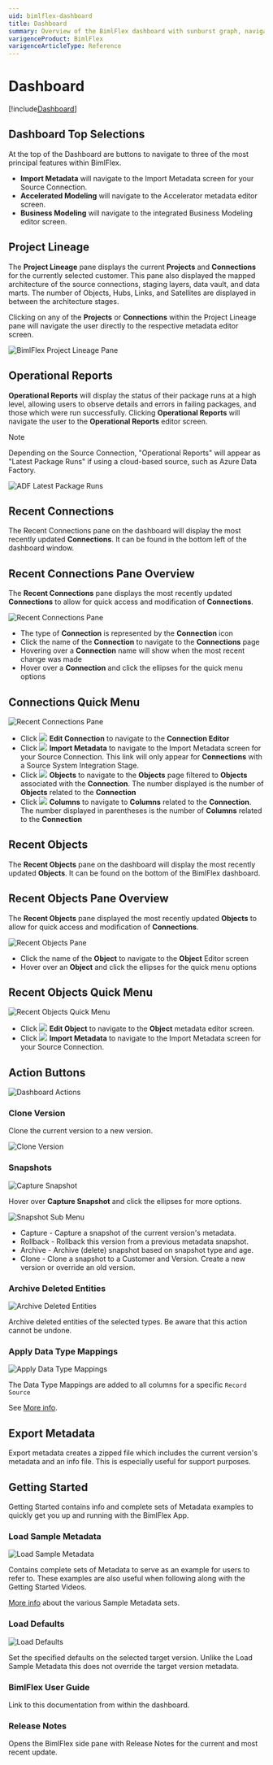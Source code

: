 ```yaml
---
uid: bimlflex-dashboard
title: Dashboard
summary: Overview of the BimlFlex dashboard with sunburst graph, navigation, menus, and loading data
varigenceProduct: BimlFlex
varigenceArticleType: Reference
---
```

# Dashboard

[!include[Dashboard](../includes/_incl-header-dashboard.md)]

## Dashboard Top Selections

At the top of the Dashboard are buttons to navigate to three of the most principal features within BimlFlex.

- **Import Metadata** will navigate to the Import Metadata screen for your Source Connection.  
- **Accelerated Modeling** will navigate to the Accelerator metadata editor screen.  
- **Business Modeling** will navigate to the integrated Business Modeling editor screen.

## Project Lineage

The **Project Lineage** pane displays the current **Projects** and **Connections** for the currently selected customer.
This pane also displayed the mapped architecture of the source connections, staging layers, data vault, and data marts.
The number of Objects, Hubs, Links, and Satellites are displayed in between the architecture stages.

Clicking on any of the **Projects** or **Connections** within the Project Lineage pane will navigate the user directly to the respective metadata editor screen.

![BimlFlex Project Lineage Pane](../../static/img/bfx-project-lineage-pane.png "BimlFlex Project Lineage Pane")

## Operational Reports

**Operational Reports** will display the status of their package runs at a high level, allowing users to observe details and errors in failing packages, and those which were run successfully. Clicking **Operational Reports** will navigate the user to the **Operational Reports** editor screen.

>[!NOTE]
> Depending on the Source Connection, "Operational Reports" will appear as "Latest Package Runs" if using a cloud-based source, such as Azure Data Factory.
>
> ![ADF Latest Package Runs](../../static/img/bfx-dashboard-latest-runs.png "ADF Latest Package Runs")

## Recent Connections

The Recent Connections pane on the dashboard will display the most recently updated **Connections**. It can be found in the bottom left of the dashboard window.

## Recent Connections Pane Overview

The **Recent Connections** pane displays the most recently updated **Connections** to allow for quick access and modification of **Connections**.

![Recent Connections Pane](../../static/img/dashboard-recent-connections.64527.png "Connection Pane Overview")

- The type of **Connection** is represented by the **Connection** icon
- Click the name of the **Connection** to navigate to the **Connections** page
- Hovering over a **Connection** name will show when the most recent change was made
- Hover over a **Connection** and click the ellipses for the quick menu options

## Connections Quick Menu

![Recent Connections Pane](../../static/img/dashboard-recent-connections-menu.64527.png "Connection Pane Overview")

- Click <img class="icon-inline" src="../../static/img/connections.svg" /> **Edit Connection** to navigate to the **Connection Editor**
- Click <img class="icon-inline" src="../../static/img/import-metadata.svg" /> **Import Metadata** to navigate to the Import Metadata screen for your Source Connection. This link will only appear for **Connections** with a Source System Integration Stage.
- Click <img class="icon-inline" src="../../static/img/objects.svg" /> **Objects** to navigate to the **Objects** page filtered to **Objects** associated with the **Connection**. The number displayed is the number of **Objects** related to the **Connection**
- Click <img class="icon-inline" src="../../static/img/columns.svg" /> **Columns** to navigate to **Columns** related to the **Connection**. The number displayed in parentheses is the number of **Columns** related to the **Connection**

## Recent Objects

The **Recent Objects** pane on the dashboard will display the most recently updated **Objects**. It can be found on the bottom of the BimlFlex dashboard.

## Recent Objects Pane Overview

The **Recent Objects** pane displayed the most recently updated **Objects** to allow for quick access and modification of **Connections**.

![Recent Objects Pane](../../static/img/bfx-dashboard-recent-objects.png "Recent Objects Pane")

- Click the name of the **Object** to navigate to the **Object** Editor screen
- Hover over an **Object** and click the ellipses for the quick menu options

## Recent Objects Quick Menu

![Recent Objects Quick Menu](../../static/img/bfx-dashboard-recent-objects-quick-menu.png "Recent Objects Quick Menu")

- Click <img class="icon-inline" src="../../static/img/objects.svg" /> **Edit Object** to navigate to the **Object** metadata editor screen.
- Click <img class="icon-inline" src="../../static/img/import-metadata.svg" /> **Import Metadata** to navigate to the Import Metadata screen for your Source Connection.

## Action Buttons

![Dashboard Actions](../../static/img/bimlflex-dashboard-actions.png "Dashboard Actions")

### Clone Version

Clone the current version to a new version.

<img
    src="../../static/img/bimlflex-dashboard-clone-version.png"
    class="bordered-image"
    title="Clone Version"
/>

### Snapshots

<img
    src="../../static/img/bimlflex-dashboard-snapshots.png"
    class="bordered-image"
    title="Capture Snapshot"
/>

Hover over **Capture Snapshot** and click the ellipses for more options.

<img
    src="../../static/img/bimlflex-dashboard-snapshots-submenu.png"
    class="bordered-image"
    title="Snapshot Sub Menu"
/>

* Capture - Capture a snapshot of the current version's metadata.
* Rollback - Rollback this version from a previous metadata snapshot.
* Archive - Archive (delete) snapshot based on snapshot type and age.
* Clone - Clone a snapshot to a Customer and Version. Create a new version or override an old version.

### Archive Deleted Entities

<img
    src="../../static/img/bimlflex-dashboard-archive-entities.png"
    class="bordered-image"
    title="Archive Deleted Entities"
/>

Archive deleted entities of the selected types. Be aware that this action cannot be undone.

### Apply Data Type Mappings

<img
    src="../../static/img/bimlflex-dashboard-apply-data-type-mappings.png"
    class="bordered-image"
    title="Apply Data Type Mappings"
/>

The Data Type Mappings are added to all columns for a specific `Record Source`

See [More info](xref:bimlflex-data-type-mappings).

## Export Metadata

Export metadata creates a zipped file which includes the current version's metadata and an info file. This is especially useful for support purposes.

## Getting Started

Getting Started contains info and complete sets of Metadata examples to quickly get you up and running with the BimlFlex App.

### Load Sample Metadata

<img
    src="../../static/img/bimlflex-dashboard-sample-metadata.png"
    class="bordered-image"
    title="Load Sample Metadata"
/>

Contains complete sets of Metadata to serve as an example for users to refer to. These examples are also useful when following along with the Getting Started Videos.

[More info](xref:bimlflex-sample-metadata) about the various Sample Metadata sets.

### Load Defaults

<img
    src="../../static/img/bimlflex-dashboard-load-defaults.png"
    class="bordered-image"
    title="Load Defaults"
/>

Set the specified defaults on the selected target version. Unlike the Load Sample Metadata this does not override the target version metadata.

### BimlFlex User Guide

Link to this documentation from within the dashboard.

### Release Notes

Opens the BimlFlex side pane with Release Notes for the current and most recent update.